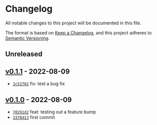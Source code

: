 # Changelog

All notable changes to this project will be documented in this file.

The format is based on [Keep a Changelog](https://keepachangelog.com/en/1.0.0/), and this project adheres to [Semantic Versioning](https://semver.org/spec/v2.0.0.html).

## Unreleased

## [v0.1.1](https://github.com/jhugon/ConventionalCommitsDummyRepo/releases/tag/v0.1.1) - 2022-08-09

- [`2c52782`](https://github.com/jhugon/ConventionalCommitsDummyRepo/commit/2c527825d8d9371693de89235a874e09ff6ae7f7) fix: test a bug fix

## [v0.1.0](https://github.com/jhugon/ConventionalCommitsDummyRepo/releases/tag/v0.1.0) - 2022-08-09

- [`70291d2`](https://github.com/jhugon/ConventionalCommitsDummyRepo/commit/70291d22dc476316b94684ce903a3416b7d1c4f4) feat: testing out a feature bump
- [`3378d13`](https://github.com/jhugon/ConventionalCommitsDummyRepo/commit/3378d13e4cc497d4d98026254618ca741d461046) first commit
